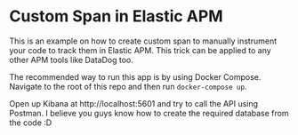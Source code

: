 # Custom Span in Elastic APM

This is an example on how to create custom span to manually instrument your code to track
them in Elastic APM. This trick can be applied to any other APM tools like DataDog too.

The recommended way to run this app is by using Docker Compose. Navigate to the root of
this repo and then run `docker-compose up`.

Open up Kibana at http://localhost:5601 and try to call the API using Postman. I believe
you guys know how to create the required database from the code :D
